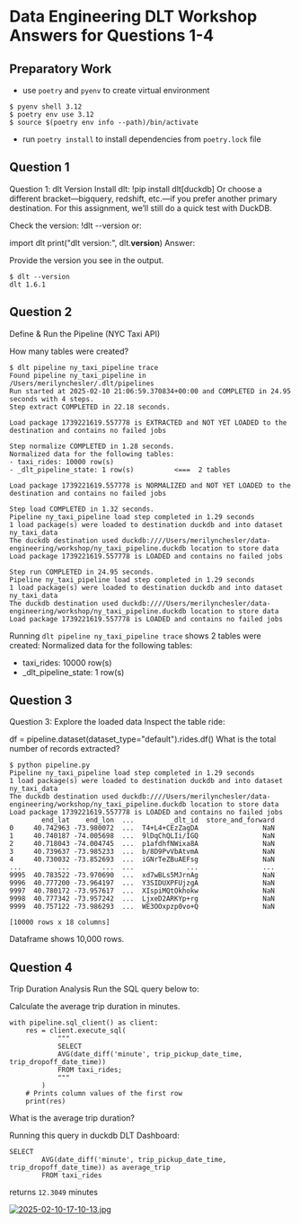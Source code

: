 # Data Engineering DLT Workshop Answers for Questions 1-4

## Preparatory Work

- use `poetry` and `pyenv` to create virtual environment
```
$ pyenv shell 3.12
$ poetry env use 3.12
$ source $(poetry env info --path)/bin/activate
```

- run `poetry install` to install dependencies from `poetry.lock` file

## Question 1

Question 1: dlt Version
Install dlt:
!pip install dlt[duckdb]
Or choose a different bracket—bigquery, redshift, etc.—if you prefer another primary destination. For this assignment, we’ll still do a quick test with DuckDB.

Check the version:
!dlt --version
or:

import dlt
print("dlt version:", dlt.__version__)
Answer:

Provide the version you see in the output.

```
$ dlt --version
dlt 1.6.1
```

## Question 2

Define & Run the Pipeline (NYC Taxi API)

How many tables were created?

```
$ dlt pipeline ny_taxi_pipeline trace
Found pipeline ny_taxi_pipeline in /Users/merilynchesler/.dlt/pipelines
Run started at 2025-02-10 21:06:59.370834+00:00 and COMPLETED in 24.95 seconds with 4 steps.
Step extract COMPLETED in 22.18 seconds.

Load package 1739221619.557778 is EXTRACTED and NOT YET LOADED to the destination and contains no failed jobs

Step normalize COMPLETED in 1.28 seconds.
Normalized data for the following tables:
- taxi_rides: 10000 row(s)
- _dlt_pipeline_state: 1 row(s)          <===  2 tables

Load package 1739221619.557778 is NORMALIZED and NOT YET LOADED to the destination and contains no failed jobs

Step load COMPLETED in 1.32 seconds.
Pipeline ny_taxi_pipeline load step completed in 1.29 seconds
1 load package(s) were loaded to destination duckdb and into dataset ny_taxi_data
The duckdb destination used duckdb:////Users/merilynchesler/data-engineering/workshop/ny_taxi_pipeline.duckdb location to store data
Load package 1739221619.557778 is LOADED and contains no failed jobs

Step run COMPLETED in 24.95 seconds.
Pipeline ny_taxi_pipeline load step completed in 1.29 seconds
1 load package(s) were loaded to destination duckdb and into dataset ny_taxi_data
The duckdb destination used duckdb:////Users/merilynchesler/data-engineering/workshop/ny_taxi_pipeline.duckdb location to store data
Load package 1739221619.557778 is LOADED and contains no failed jobs

```
Running `dlt pipeline ny_taxi_pipeline trace` shows 2 tables were created:
Normalized data for the following tables:
- taxi_rides: 10000 row(s)
- _dlt_pipeline_state: 1 row(s) 


## Question 3
Question 3: Explore the loaded data
Inspect the table ride:

df = pipeline.dataset(dataset_type="default").rides.df()
What is the total number of records extracted?

```
$ python pipeline.py
Pipeline ny_taxi_pipeline load step completed in 1.29 seconds
1 load package(s) were loaded to destination duckdb and into dataset ny_taxi_data
The duckdb destination used duckdb:////Users/merilynchesler/data-engineering/workshop/ny_taxi_pipeline.duckdb location to store data
Load package 1739221619.557778 is LOADED and contains no failed jobs
        end_lat    end_lon  ...         _dlt_id  store_and_forward
0     40.742963 -73.980072  ...  T4+L4+CEzZagDA                NaN
1     40.740187 -74.005698  ...  9lDqChQLIi/IGQ                NaN
2     40.718043 -74.004745  ...  p1afdhfNWixa8A                NaN
3     40.739637 -73.985233  ...  b/8D9PvVbAtvmA                NaN
4     40.730032 -73.852693  ...  iGNrTeZBuAEFsg                NaN
...         ...        ...  ...             ...                ...
9995  40.783522 -73.970690  ...  xd7wBLs5MJrnAg                NaN
9996  40.777200 -73.964197  ...  Y3SIDUXPFUjzgA                NaN
9997  40.780172 -73.957617  ...  XIspiMQtOkhokw                NaN
9998  40.777342 -73.957242  ...  LjxeD2ARKYp+rg                NaN
9999  40.757122 -73.986293  ...  WE3OOxpzp0vo+Q                NaN

[10000 rows x 18 columns]
```

Dataframe shows 10,000 rows.

## Question 4

Trip Duration Analysis
Run the SQL query below to:

Calculate the average trip duration in minutes.
```
with pipeline.sql_client() as client:
    res = client.execute_sql(
            """
            SELECT
            AVG(date_diff('minute', trip_pickup_date_time, trip_dropoff_date_time))
            FROM taxi_rides;
            """
        )
    # Prints column values of the first row
    print(res)
```
What is the average trip duration?

Running this query in duckdb DLT Dashboard:
```
SELECT
        AVG(date_diff('minute', trip_pickup_date_time, trip_dropoff_date_time)) as average_trip
        FROM taxi_rides
```

returns `12.3049` minutes

[![2025-02-10-17-10-13.jpg](https://i.postimg.cc/nV7x4q67/2025-02-10-17-10-13.jpg)](https://postimg.cc/grY1dLck)